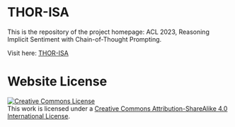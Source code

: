 # THOR-ISA

This is the repository of the project homepage: ACL 2023, Reasoning Implicit Sentiment with Chain-of-Thought Prompting.

Visit here: [THOR-ISA](https://haofei.vip/THOR)


# Website License
<a rel="license" href="http://creativecommons.org/licenses/by-sa/4.0/"><img alt="Creative Commons License" style="border-width:0" src="https://i.creativecommons.org/l/by-sa/4.0/88x31.png" /></a><br />This work is licensed under a <a rel="license" href="http://creativecommons.org/licenses/by-sa/4.0/">Creative Commons Attribution-ShareAlike 4.0 International License</a>.
